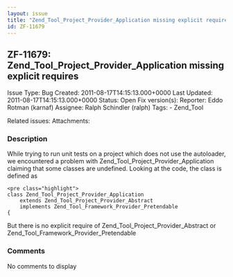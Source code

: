 ```yaml
---
layout: issue
title: "Zend_Tool_Project_Provider_Application missing explicit requires"
id: ZF-11679
---
```


ZF-11679: Zend\_Tool\_Project\_Provider\_Application missing explicit requires
------------------------------------------------------------------------------

 Issue Type: Bug Created: 2011-08-17T14:15:13.000+0000 Last Updated: 2011-08-17T14:15:13.000+0000 Status: Open Fix version(s): 
 Reporter:  Eddo Rotman (karnaf)  Assignee:  Ralph Schindler (ralph)  Tags: - Zend\_Tool
 
 Related issues: 
 Attachments: 
### Description

While trying to run unit tests on a project which does not use the autoloader, we encountered a problem with Zend\_Tool\_Project\_Provider\_Application claiming that some classes are undefined. Looking at the code, the class is defined as

 
    <pre class="highlight">
    class Zend_Tool_Project_Provider_Application
        extends Zend_Tool_Project_Provider_Abstract
        implements Zend_Tool_Framework_Provider_Pretendable
    {


But there is no explicit require of Zend\_Tool\_Project\_Provider\_Abstract or Zend\_Tool\_Framework\_Provider\_Pretendable

 

 

### Comments

No comments to display